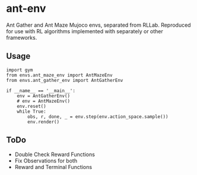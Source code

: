 # ant-env
Ant Gather and Ant Maze Mujoco envs, separated from RLLab. Reproduced for use with RL algorithms implemented with separately or other frameworks.

## Usage
```
import gym
from envs.ant_maze_env import AntMazeEnv
from envs.ant_gather_env import AntGatherEnv

if __name__ == '__main__':
    env = AntGatherEnv()
    # env = AntMazeEnv()
    env.reset()
    while True:
        obs, r, done, _ = env.step(env.action_space.sample())
        env.render()
```

## ToDo
* Double Check Reward Functions
* Fix Observations for both
* Reward and Terminal Functions